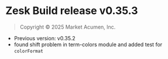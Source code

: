 # Zesk Build release v0.35.3

> Copyright &copy; 2025 Market Acumen, Inc.

- Previous version: v0.35.2
- found shift problem in term-colors module and added test for `colorFormat`
